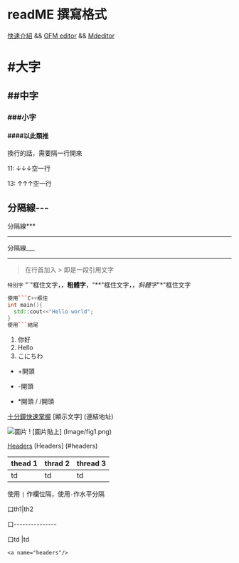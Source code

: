 # readME 撰寫格式

[快速介紹](https://gist.github.com/billy3321/1001749662c370887c63bb30f26c9e6e#alt-h1) && 
[GFM editor](https://jbt.github.io/markdown-editor/) && 
[Mdeditor](https://www.mdeditor.tw/)
# #大字
## ##中字
### ###小字
#### ####以此類推



換行的話，需要隔一行開來

11: ↓↓↓空一行  

13: ↑↑↑空一行

分隔線---
---
分隔線***
***
分隔線___
___

>在行首加入 > 即是一段引用文字

`特別字` "`"框住文字，，**粗體字**，"**"框住文字，，*斜體字*"*"框住文字

```C++
使用```C++框住
int main(){
  std::cout<<"Hello world";
}
使用```結尾
```

1. 你好
2. Hello
  1. こにちわ
+ +開頭
- -開頭
* *開頭
/ /開頭

[十分鐘快速掌握](https://wcc723.github.io/development/2019/11/23/ten-mins-learn-markdown/)
[顯示文字] (連結地址)

![圖片](Image/1.png) ! [圖片貼上] (Image/fig1.png)

[Headers](#headers)
[Headers] (#headers)



| thead 1 | thrad 2 | thread 3 |
|---------|---------|----------|
| td      | td      | td       |

使用 `|` 作欄位隔，使用`-`作水平分隔

口th1|th2

口---------------

口td |td 


<a name="headers"/>


```no-highlight
<a name="headers"/>
```
